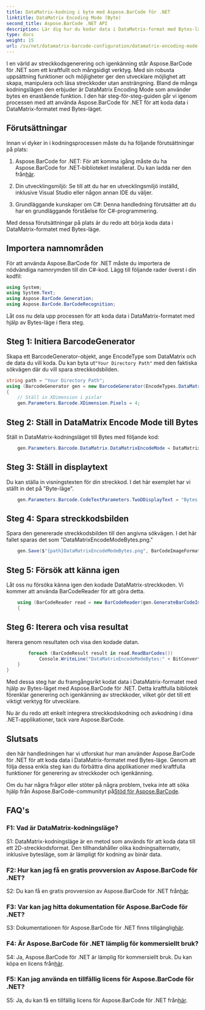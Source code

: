 ```yaml
---
title: DataMatrix-kodning i byte med Aspose.BarCode för .NET
linktitle: DataMatrix Encoding Mode (Byte)
second_title: Aspose.BarCode .NET API
description: Lär dig hur du kodar data i DataMatrix-format med Bytes-läge med Aspose.BarCode för .NET. Följ vår steg-för-steg-guide för generering och igenkänning av streckkoder.
type: docs
weight: 15
url: /sv/net/datamatrix-barcode-configuration/datamatrix-encoding-mode-bytes/
---
```

I en värld av streckkodsgenerering och igenkänning står Aspose.BarCode för .NET som ett kraftfullt och mångsidigt verktyg. Med sin robusta uppsättning funktioner och möjligheter ger den utvecklare möjlighet att skapa, manipulera och läsa streckkoder utan ansträngning. Bland de många kodningslägen den erbjuder är DataMatrix Encoding Mode som använder bytes en enastående funktion. I den här steg-för-steg-guiden går vi igenom processen med att använda Aspose.BarCode för .NET för att koda data i DataMatrix-formatet med Bytes-läget.

## Förutsättningar

Innan vi dyker in i kodningsprocessen måste du ha följande förutsättningar på plats:

1.  Aspose.BarCode for .NET: För att komma igång måste du ha Aspose.BarCode for .NET-biblioteket installerat. Du kan ladda ner den från[här](https://releases.aspose.com/barcode/net/).

2. Din utvecklingsmiljö: Se till att du har en utvecklingsmiljö inställd, inklusive Visual Studio eller någon annan IDE du väljer.

3. Grundläggande kunskaper om C#: Denna handledning förutsätter att du har en grundläggande förståelse för C#-programmering.

Med dessa förutsättningar på plats är du redo att börja koda data i DataMatrix-formatet med Bytes-läge.

## Importera namnområden

För att använda Aspose.BarCode för .NET måste du importera de nödvändiga namnrymden till din C#-kod. Lägg till följande rader överst i din kodfil:

```csharp
using System;
using System.Text;
using Aspose.BarCode.Generation;
using Aspose.BarCode.BarCodeRecognition;
```

Låt oss nu dela upp processen för att koda data i DataMatrix-formatet med hjälp av Bytes-läge i flera steg.

## Steg 1: Initiera BarcodeGenerator

 Skapa ett BarcodeGenerator-objekt, ange EncodeType som DataMatrix och de data du vill koda. Du kan byta ut`"Your Directory Path"` med den faktiska sökvägen där du vill spara streckkodsbilden.

```csharp
string path = "Your Directory Path";
using (BarcodeGenerator gen = new BarcodeGenerator(EncodeTypes.DataMatrix, strBld.ToString()))
{
    // Ställ in XDimension i pixlar
    gen.Parameters.Barcode.XDimension.Pixels = 4;
```

## Steg 2: Ställ in DataMatrix Encode Mode till Bytes

Ställ in DataMatrix-kodningsläget till Bytes med följande kod:

```csharp
    gen.Parameters.Barcode.DataMatrix.DataMatrixEncodeMode = DataMatrixEncodeMode.Bytes;
```

## Steg 3: Ställ in displaytext

Du kan ställa in visningstexten för din streckkod. I det här exemplet har vi ställt in det på "Byte-läge".

```csharp
    gen.Parameters.Barcode.CodeTextParameters.TwoDDisplayText = "Bytes mode";
```

## Steg 4: Spara streckkodsbilden

Spara den genererade streckkodsbilden till den angivna sökvägen. I det här fallet sparas det som "DataMatrixEncodeModeBytes.png."

```csharp
    gen.Save($"{path}DataMatrixEncodeModeBytes.png", BarCodeImageFormat.Png);
```

## Steg 5: Försök att känna igen

Låt oss nu försöka känna igen den kodade DataMatrix-streckkoden. Vi kommer att använda BarCodeReader för att göra detta.

```csharp
    using (BarCodeReader read = new BarCodeReader(gen.GenerateBarCodeImage(), DecodeType.DataMatrix))
    {
```

## Steg 6: Iterera och visa resultat

Iterera genom resultaten och visa den kodade datan.

```csharp
        foreach (BarCodeResult result in read.ReadBarCodes())
            Console.WriteLine("DataMatrixEncodeModeBytes:" + BitConverter.ToString(result.CodeBytes));
    }
}
```

Med dessa steg har du framgångsrikt kodat data i DataMatrix-formatet med hjälp av Bytes-läget med Aspose.BarCode för .NET. Detta kraftfulla bibliotek förenklar generering och igenkänning av streckkoder, vilket gör det till ett viktigt verktyg för utvecklare.

Nu är du redo att enkelt integrera streckkodskodning och avkodning i dina .NET-applikationer, tack vare Aspose.BarCode.

## Slutsats

den här handledningen har vi utforskat hur man använder Aspose.BarCode för .NET för att koda data i DataMatrix-formatet med Bytes-läge. Genom att följa dessa enkla steg kan du förbättra dina applikationer med kraftfulla funktioner för generering av streckkoder och igenkänning.

 Om du har några frågor eller stöter på några problem, tveka inte att söka hjälp från Aspose.BarCode-communityt på[Stöd för Aspose.BarCode](https://forum.aspose.com/c/barcode/13).

## FAQ's

### F1: Vad är DataMatrix-kodningsläge?

S1: DataMatrix-kodningsläge är en metod som används för att koda data till ett 2D-streckkodsformat. Den tillhandahåller olika kodningsalternativ, inklusive bytesläge, som är lämpligt för kodning av binär data.

### F2: Hur kan jag få en gratis provversion av Aspose.BarCode för .NET?

 S2: Du kan få en gratis provversion av Aspose.BarCode för .NET från[här](https://releases.aspose.com/).

### F3: Var kan jag hitta dokumentation för Aspose.BarCode för .NET?

 S3: Dokumentationen för Aspose.BarCode för .NET finns tillgänglig[här](https://reference.aspose.com/barcode/net/).

### F4: Är Aspose.BarCode för .NET lämplig för kommersiellt bruk?

S4: Ja, Aspose.BarCode för .NET är lämplig för kommersiellt bruk. Du kan köpa en licens från[här](https://purchase.aspose.com/buy).

### F5: Kan jag använda en tillfällig licens för Aspose.BarCode för .NET?

 S5: Ja, du kan få en tillfällig licens för Aspose.BarCode för .NET från[här](https://purchase.aspose.com/temporary-license/).